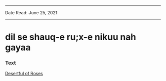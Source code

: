 ***
Date Read: June 25, 2021
***

# dil se shauq-e ru;x-e nikuu nah gayaa

### Text
[Desertful of Roses](http://www.columbia.edu/itc/mealac/pritchett/00garden/00c/0043/index_0043.html)

